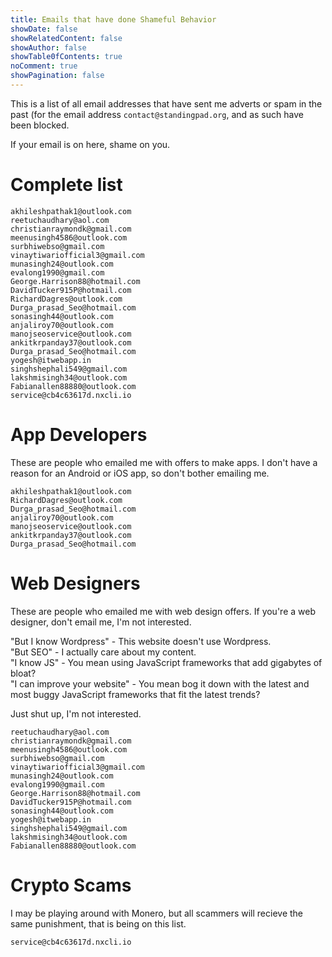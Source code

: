 ```yaml
---
title: Emails that have done Shameful Behavior
showDate: false
showRelatedContent: false
showAuthor: false
showTable0fContents: true
noComment: true
showPagination: false
---
```


This is a list of all email addresses that have sent me adverts or spam in the past (for the email address `contact@standingpad.org`, and as such have been blocked.

If your email is on here, shame on you.

# Complete list
```
akhileshpathak1@outlook.com
reetuchaudhary@aol.com
christianraymondk@gmail.com
meenusingh4586@outlook.com
surbhiwebso@gmail.com
vinaytiwariofficial3@gmail.com
munasingh24@outlook.com
evalong1990@gmail.com
George.Harrison88@hotmail.com
DavidTucker915P@hotmail.com
RichardDagres@outlook.com
Durga_prasad_Seo@hotmail.com
sonasingh44@outlook.com
anjaliroy70@outlook.com
manojseoservice@outlook.com
ankitkrpanday37@outlook.com
Durga_prasad_Seo@hotmail.com
yogesh@itwebapp.in
singhshephali549@gmail.com
lakshmisingh34@outlook.com
Fabianallen88880@outlook.com
service@cb4c63617d.nxcli.io
```

# App Developers
These are people who emailed me with offers to make apps. I don't have a reason for an Android or iOS app, so don't bother emailing me.

```
akhileshpathak1@outlook.com
RichardDagres@outlook.com
Durga_prasad_Seo@hotmail.com
anjaliroy70@outlook.com
manojseoservice@outlook.com
ankitkrpanday37@outlook.com
Durga_prasad_Seo@hotmail.com
```

# Web Designers
These are people who emailed me with web design offers. If you're a web designer, don't email me, I'm not interested.

"But I know Wordpress" - This website doesn't use Wordpress. \
"But SEO" - I actually care about my content. \
"I know JS" - You mean using JavaScript frameworks that add gigabytes of bloat? \
"I can improve your website" - You mean bog it down with the latest and most buggy JavaScript frameworks that fit the latest trends?

Just shut up, I'm not interested.
```
reetuchaudhary@aol.com
christianraymondk@gmail.com
meenusingh4586@outlook.com
surbhiwebso@gmail.com
vinaytiwariofficial3@gmail.com
munasingh24@outlook.com
evalong1990@gmail.com
George.Harrison88@hotmail.com
DavidTucker915P@hotmail.com
sonasingh44@outlook.com
yogesh@itwebapp.in
singhshephali549@gmail.com
lakshmisingh34@outlook.com
Fabianallen88880@outlook.com
```

# Crypto Scams
I may be playing around with Monero, but all scammers will recieve the same punishment, that is being on this list.
```
service@cb4c63617d.nxcli.io
```
